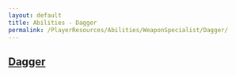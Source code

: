 ```yaml
---
layout: default
title: Abilities - Dagger
permalink: /PlayerResources/Abilities/WeaponSpecialist/Dagger/
---
```

## [Dagger](#Dagger)
